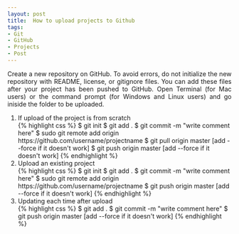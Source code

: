 ```yaml
---
layout: post
title:  How to upload projects to Github
tags:
- Git
- GitHub
- Projects
- Post
---
```


<p align="justify">Create a new repository on GitHub. To avoid errors, do not initialize the new repository with README, license, or gitignore files. You can add these files after your project has been pushed to GitHub. Open Terminal (for Mac users) or the command prompt (for Windows and Linux users) and go iniside the folder to be uploaded.</p>

<ol>
<li>If upload of the project is from scratch</li>
{% highlight css %}
$ git init
$ git add .
$ git commit -m "write comment here"
$ sudo git remote add origin https://github.com/username/projectname
$ git pull origin master [add --force if it doesn't work]
$ git push origin master [add --force if it doesn't work]
{% endhighlight %}

<li>Upload an existing project</li>
{% highlight css %}
$ git init
$ git add .
$ git commit -m "write comment here"
$ sudo git remote add origin https://github.com/username/projectname
$ git push origin master [add --force if it doesn't work]
{% endhighlight %}

<li>Updating each time after upload</li>
{% highlight css %}
$ git add .
$ git commit -m "write comment here"
$ git push origin master [add --force if it doesn't work]
{% endhighlight %}
</ol> 
